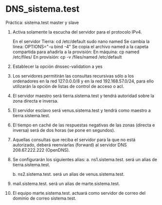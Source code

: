 # DNS_sistema.test
 Práctica: sistema.test master y slave

1. Activa solamente la escucha del servidor para el protocolo IPv4.

    En el servidor Tierra:
        cd /etc/default
        sudo nano named
        Se cambia la línea: OPTIONS="-u bind -4"
    Se copia el archivo named a la capeta compartida para añadirla a la provisión:
        En máquina: cp named /etc/files/
        En provisión: cp -v /files/named /etc/default

2. Establecer la opción dnssec-validation a yes



3. Los servidores permitirán las consultas recursivas sólo a los ordenadores en la red 127.0.0.0/8 y en la red 192.168.57.0/24, para ello utilizarán la opción de listas de control de acceso o acl.



4. El servidor maestro será tierra.sistema.test y tendrá autoridad sobre la zona directa e inversa.



5. El servidor esclavo será venus.sistema.test y tendrá como maestro a tierra.sistema.test.



6. El tiempo en caché de las respuestas negativas de las zonas (directa e inversa) será de dos horas (se pone en segundos).



7. Aquellas consultas que reciba el servidor para la que no está autorizado, deberá reenviarlas (forward) al servidor DNS 208.67.222.222 (OpenDNS).



8. Se configurarán los siguientes alias:
    a. ns1.sistema.test. será un alias de tierra.sistema.test.



    b. ns2.sistema.test. será un alias de venus.sistema.test.



9. mail.sistema.test. será un alias de marte.sistema.test.



10. El equipo marte.sistema.test. actuará como servidor de correo del dominio de correo sistema.test.


